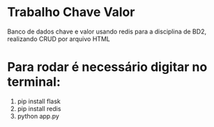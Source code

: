 # Trabalho Chave Valor
Banco de dados chave e valor usando redis para a disciplina de BD2, realizando CRUD por arquivo HTML

# Para rodar é necessário digitar no terminal: 
1. pip install flask 
2. pip install redis
3. python app.py 
